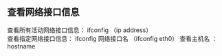 ## 查看网络接口信息  
查看所有活动网络接口信息： ifconfig （ip address）  
查看指定网络接口信息： ifconfig 网络接口名 （ifconfig eth0）
查看主机名 ：hostname

